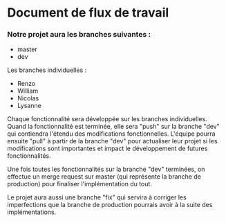 # Document de flux de travail
### Notre projet aura les branches suivantes : 
* master
* dev

Les branches individuelles :

* Renzo
* William
* Nicolas
* Lysanne

Chaque fonctionnalité sera développée sur les branches individuelles.
Quand la fonctionnalité est terminée, elle sera "push" sur la branche "dev" 
qui contiendra l'étendu des modifications fonctionnelles. L'équipe pourra
ensuite "pull" à partir de la branche "dev" pour actualiser leur projet si
les modifications sont importantes et impact le développement de futures 
fonctionnalités. 

Une fois toutes les fonctionnalités sur la branche "dev" 
terminées, on effectue un merge request sur master (qui représente la 
branche de production) pour finaliser l'implémentation du tout. 

Le projet aura aussi une branche "fix" qui servira à 
corriger les imperfections que la branche de production pourrais avoir à 
la suite des implémentations.
